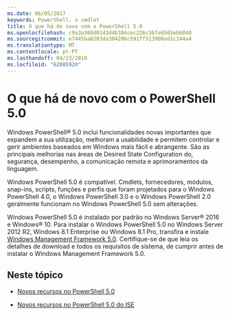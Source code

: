 ```yaml
---
ms.date: 06/05/2017
keywords: PowerShell, o cmdlet
title: O que há de novo com o PowerShell 5.0
ms.openlocfilehash: c9a3a360d0143d4b384cec226c36fe6565eb6040
ms.sourcegitcommit: e7445ba8203da304286c591ff513900ad1c244a4
ms.translationtype: MT
ms.contentlocale: pt-PT
ms.lasthandoff: 04/23/2019
ms.locfileid: "62085920"
---
```

# <a name="whats-new-with-powershell-50"></a>O que há de novo com o PowerShell 5.0
Windows PowerShell® 5.0 inclui funcionalidades novas importantes que expandem a sua utilização, melhoram a usabilidade e permitem controlar e gerir ambientes baseados em Windows mais fácil e abrangente.  São as principais melhorias nas áreas de Desired State Configuration do, segurança, desempenho, a comunicação remota e aprimoramentos da linguagem.

Windows PowerShell 5.0 é compatível. Cmdlets, fornecedores, módulos, snap-ins, scripts, funções e perfis que foram projetados para o Windows PowerShell 4.0, o Windows PowerShell 3.0 e o Windows PowerShell 2.0 geralmente funcionam no Windows PowerShell 5.0 sem alterações.

Windows PowerShell 5.0 é instalado por padrão no Windows Server® 2016 e Windows® 10. Para instalar o Windows PowerShell 5.0 no Windows Server 2012 R2, Windows 8.1 Enterprise ou Windows 8.1 Pro, transfira e instale [Windows Management Framework 5.0](https://go.microsoft.com/fwlink/?linkid=830436). Certifique-se de que leia os detalhes de download e todos os requisitos de sistema, de cumprir antes de instalar o Windows Management Framework 5.0.

## <a name="in-this-topic"></a>Neste tópico

- [Novos recursos no PowerShell 5.0](What-s-New-in-Windows-PowerShell-50.md)

- [Novos recursos no PowerShell 5.0 do ISE](What-s-New-in-the-PowerShell-50-ISE.md)

<!--
- New features in Windows PowerShell 4.0

- New features in Windows PowerShell 3.0
-->
